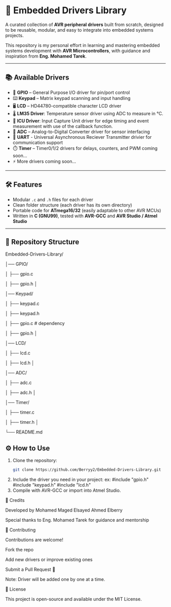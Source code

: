 # 🚀 Embedded Drivers Library  

A curated collection of **AVR peripheral drivers** built from scratch, designed to be reusable, modular, and easy to integrate into embedded systems projects.  

This repository is my personal effort in learning and mastering embedded systems development with **AVR Microcontrollers**, with guidance and inspiration from **Eng. Mohamed Tarek**.  

---

## 📚 Available Drivers  
- 🔌 **GPIO** – General Purpose I/O driver for pin/port control  
- ⌨️ **Keypad** – Matrix keypad scanning and input handling  
- 🖥️ **LCD** – HD44780-compatible character LCD driver
- 🌡️ **LM35 Driver**: Temperature sensor driver using ADC to measure in °C.  
- 📸 **ICU Driver**: Input Capture Unit driver for edge timing and event measurement with use of the callback function.  
- 📡 **ADC** – Analog-to-Digital Converter driver for sensor interfacing
- 📡 **UART** - Universal Asynchronous Reciever Transmitter drivier for communication support 
- ⏱️ **Timer** – Timer0/1/2 drivers for delays, counters, and PWM  coming soon... 
- ⚡ More drivers coming soon...  

---

## 🛠️ Features  
- Modular `.c` and `.h` files for each driver  
- Clean folder structure (each driver has its own directory)  
- Portable code for **ATmega16/32** (easily adaptable to other AVR MCUs)  
- Written in **C (GNU99)**, tested with **AVR-GCC** and **AVR Studio / Atmel Studio**  

---

## 📂 Repository Structure  

Embedded-Drivers-Library/

│── GPIO/

   │ ├── gpio.c

   │ ├── gpio.h
   │


│── Keypad/

   │ ├── keypad.c

   │ ├── keypad.h
   
   │ ├── gpio.c # dependency

   │ ├── gpio.h
   │


│── LCD/

   │ ├── lcd.c

   │ ├── lcd.h
   │


│── ADC/

   │ ├── adc.c

   │ ├── adc.h
   │


│── Timer/

   │ ├── timer.c

   │ ├── timer.h
   │


└── README.md

## ⚙️ How to Use  

1. Clone the repository:  
   ```bash
   git clone https://github.com/Berryy2/Embedded-Drivers-Library.git

2. Include the driver you need in your project:
  ex:
  #include "gpio.h"
  #include "keypad.h"
  #include "lcd.h"
3. Compile with AVR-GCC or import into Atmel Studio.

🤝 Credits

Developed by Mohamed Maged Elsayed Ahmed Elberry

Special thanks to Eng. Mohamed Tarek for guidance and mentorship

🌟 Contributing

Contributions are welcome!

Fork the repo

Add new drivers or improve existing ones

Submit a Pull Request 🚀

Note: Driver will be added one by one at a time.

📜 License

This project is open-source and available under the MIT License.
